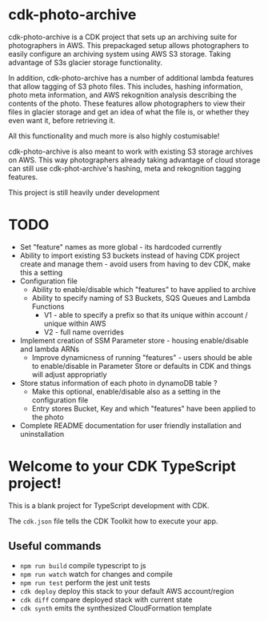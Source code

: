 # cdk-photo-archive
cdk-photo-archive is a CDK project that sets up an archiving suite for photographers in AWS. This prepackaged setup allows photographers to easily configure an archiving system using AWS S3 storage. Taking advantage of S3s glacier storage functionality.

In addition, cdk-photo-archive has a number of additional lambda features that allow tagging of S3 photo files. This includes, hashing information, photo meta information, and AWS rekognition analysis describing the contents of the photo. These features allow photographers to view their files in glacier storage and get an idea of what the file is, or whether they even want it, before retrieving it.

All this functionality and much more is also highly costumisable!

cdk-photo-archive is also meant to work with existing S3 storage archives on AWS. This way photographers already taking advantage of cloud storage can still use cdk-phot-archive's hashing, meta and rekognition tagging features.


This project is still heavily under development



# TODO
- Set "feature" names as more global - its hardcoded currently
- Ability to import existing S3 buckets instead of having CDK project create and manage them - avoid users from having to dev CDK, make this a setting
- Configuration file
    - Ability to enable/disable which "features" to have applied to archive
    - Ability to specify naming of S3 Buckets, SQS Queues and Lambda Functions
        - V1 - able to specify a prefix so that its unique within account / unique within AWS
        - V2 - full name overrides
- Implement creation of SSM Parameter store - housing enable/disable and lambda ARNs
    - Improve dynamicness of running "features" - users should be able to enable/disable in Parameter Store or defaults in CDK and things will adjust appropriatly
- Store status information of each photo in dynamoDB table ?
    - Make this optional, enable/disable also as a setting in the configuration file
    - Entry stores Bucket, Key and which "features" have been applied to the photo
- Complete README documentation for user friendly installation and uninstallation

# Welcome to your CDK TypeScript project!

This is a blank project for TypeScript development with CDK.

The `cdk.json` file tells the CDK Toolkit how to execute your app.

## Useful commands

 * `npm run build`   compile typescript to js
 * `npm run watch`   watch for changes and compile
 * `npm run test`    perform the jest unit tests
 * `cdk deploy`      deploy this stack to your default AWS account/region
 * `cdk diff`        compare deployed stack with current state
 * `cdk synth`       emits the synthesized CloudFormation template
